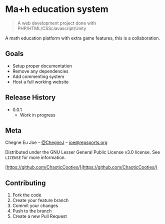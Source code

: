 # Ma+h education system 
> A web development project done with PHP/HTML/CSS/Javascript/Unity

A math education platform with extra game features, this is a collaboration.

## Goals

* Setup proper documentation
* Remove any dependencies
* Add commenting system
* Host a full working website

## Release History
* 0.0.1
    * Work in progress

## Meta

Chegne Eu Joe – [@ChegneJ](https://twitter.com/ChegneJ) – joe@repsports.org

Distributed under the GNU Lesser General Public License v3.0 license. See ``LICENSE`` for more information.

[https://github.com/ChaoticCooties/](https://github.com/ChaoticCooties/)

## Contributing

1. Fork the code
2. Create your feature branch 
3. Commit your changes
4. Push to the branch 
5. Create a new Pull Request
